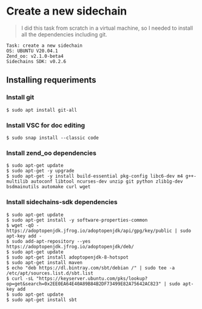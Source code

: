 # Create a new sidechain 

> I did this task from scratch in a virtual machine, so I needed to install all the dependencies including git.
```
Task: create a new sidechain
OS: UBUNTU V20.04.1
Zend_oo: v2.1.0-beta4
Sidechains SDK: v0.2.6
```

## Installing requeriments
### Install git 
```
$ sudo apt install git-all
```
### Install VSC for doc editing 
```
$ sudo snap install --classic code
```
### Install zend_oo dependencies 
```
$ sudo apt-get update
$ sudo apt-get -y upgrade
$ sudo apt-get -y install build-essential pkg-config libc6-dev m4 g++-multilib autoconf libtool ncurses-dev unzip git python zlib1g-dev bsdmainutils automake curl wget
```
### Install sidechains-sdk dependencies
```
$ sudo apt-get update
$ sudo apt-get install -y software-properties-common
$ wget -qO - https://adoptopenjdk.jfrog.io/adoptopenjdk/api/gpg/key/public | sudo apt-key add -
$ sudo add-apt-repository --yes https://adoptopenjdk.jfrog.io/adoptopenjdk/deb/
$ sudo apt-get update
$ sudo apt-get install adoptopenjdk-8-hotspot
$ sudo apt-get install maven 
$ echo "deb https://dl.bintray.com/sbt/debian /" | sudo tee -a /etc/apt/sources.list.d/sbt.list
$ curl -sL "https://keyserver.ubuntu.com/pks/lookup?op=get&search=0x2EE0EA64E40A89B84B2DF73499E82A75642AC823" | sudo apt-key add
$ sudo apt-get update
$ sudo apt-get install sbt
```
